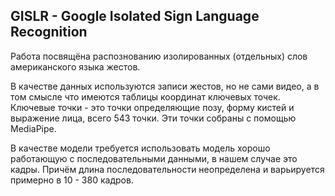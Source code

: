## GISLR - Google Isolated Sign Language Recognition

Работа посвящёна распознованию изолированных (отдельных) слов американского языка жестов. 

В качестве данных используются записи жестов, но не сами видео, а в том смысле что имеются таблицы координат ключевых точек. Ключевые точки - это точки определяющие позу, форму кистей и выражение лица, всего 543 точки. Эти точки собраны с помощью MediaPipe.

В качестве модели требуется использовать модель хорошо работающую с последовательными данными, в нашем случае это кадры. Причём длина последовательности неопределена и варьируется примерно в 10 - 380 кадров. 
